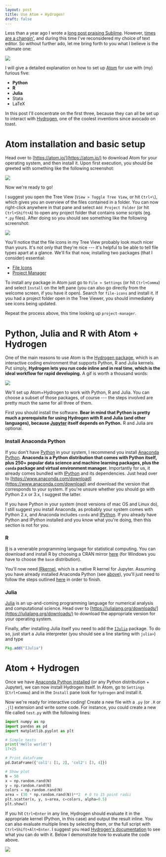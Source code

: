 ```yaml
---
layout: post
title: Use Atom + Hydrogen!
draft: false
---
```


Less than a year ago I wrote a [long post praising Sublime](/posts/use-st3).
However, [times are a changin'](https://www.youtube.com/watch?v=e7qQ6_RV4VQ), and during this time I've reconsidered my choice of text editor.
So without further ado, let me bring forth to you what I believe is the ultimate one:

![](/assets/img/atom-banner.png)

I will give a detailed explanation on how to set up [Atom](https://atom.io/) for use with (my) furious five:

- **Python**
- **R**
- **Julia**
- Stata
- LaTeX

In this post I'll concentrate on the first three, because they can all be set up to interact with [Hydrogen](https://github.com/nteract/hydrogen), one of the coolest inventions since avocado on toast.

<!--more-->

# Atom installation and basic setup

Head over to [https://atom.io/](https://atom.io/) to download Atom for your operating system, and then install it.
Upon first execution, you should be greeted with something like the following screenshot:

![](/assets/scrshots/atom-welcome.png)

Now we're ready to go!

I suggest you open the Tree View (`View > Toggle Tree View`, or hit `Ctrl+\`), which gives you an overview of the files contained in a folder.
You can now right-click anywhere in that pane and select `Add Project Folder` (or hit `Ctrl+Shift+A`) to open any project folder that contains some scripts (eg. `*.py` files).
After doing so you should see something like the following screenshot:

![](/assets/scrshots/atom-win.png)

You'll notice that the file icons in my Tree View probably look much nicer than yours.
It's not only that they're nice --- it's helpful to be able to tell file types apart at a glance.
We'll fix that now, installing two packages (that I consider) essential:

- [File Icons](https://atom.io/packages/file-icons)
- [Project Manager](https://atom.io/packages/project-manager)

To install any package in Atom just go to `File > Settings` (or hit `Ctrl+Comma`) and select `Install` on the left pane (you can also go directly from the welcome screen, if you have it open).
Search for `file-icons` and install it.
If you had a project folder open in the Tree Viewer, you should immediately see icons being updated.

Repeat the process above, this time looking up `project-manager`.


# Python, Julia and R with Atom + Hydrogen

One of the main reasons to use Atom is the [Hydrogen package](https://atom.io/packages/hydrogen), which is an interactive coding environment that supports Python, R and Julia kernels.
Put simply, **Hydrogen lets you run code inline and in real time, which is the ideal workflow for rapid developing.**
A gif is worth a thousand words:

![](https://cloud.githubusercontent.com/assets/13285808/20360886/7e03e524-ac03-11e6-9176-37677f226619.gif)

We'll set up Atom+Hydrogen to work with Python, R and Julia.
You can choose a subset of those packages, of course --- the steps involved are pretty much the same for all three of them.

First you should install the software. **Bear in mind that Python is pretty much a prerequisite for using Hydrogen with R and Julia (and other languages), because [Jupyter](http://jupyter.org/install) itself depends on Python.**
R and Julia are optional.

### Install Anaconda Python

If you don't have [Python](https://www.python.org/about/) in your system, I recommend you install [Anaconda Python](https://www.anaconda.com/).
**Anaconda is a Python distribution that comes with Python itself, plus 250+ popular data science and machine learning packages, plus the `conda` package and virtual environment manager.**
Importantly for us, it already comes bundled with [IPython](https://ipython.org/index.html) and its dependencies.
Just head over to [https://www.anaconda.com/download](https://www.anaconda.com/download) and download the version that corresponds to your system.
If you're unsure whether you should go with Python 2.x or 3.x, I suggest the latter.

If you have Python in your system (most versions of mac OS and Linux do), I still suggest you install Anaconda, as probably your system comes with Python 2.x, and Anaconda includes `conda` and [IPython](https://ipython.org/index.html).
If you already have Python and IPython installed and you know what you're doing, then this section is not for you.

### R

[R](https://www.r-project.org/about.html) is a venerable programming language for statistical computing.
You can download and install R by choosing a CRAN mirror [here](https://cran.r-project.org/mirrors.html) (for Windows you have to choose the `base` distribution).

You'll now need [IRkernel](https://github.com/IRkernel/IRkernel), which is a native R kernel for Jupyter.
Assuming you have already installed Anaconda Python (see [above](#install-python)), you'll just need to follow the steps outlined [here](https://github.com/IRkernel/IRkernel#installation) in order to finish.

### Julia

[Julia](https://julialang.org/) is an up-and-coming programming language for numerical analysis and computational science.
Head over to [https://julialang.org/downloads/](https://julialang.org/downloads/) to download the appropriate version for your operating system.

Finally, after installing Julia itself you need to add the [`IJulia`](https://github.com/JuliaLang/IJulia.jl) package.
To do so, just start a Julia interpreter (you should see a line starting with `julia>`) and type

```julia
Pkg.add("IJulia")
```

# Atom + Hydrogen

Once we have [Anaconda Python installed](#install-python) (or any Python distribution + Jupyter), we can now install Hydrogen itself.
In Atom, go to `Settings` (`Ctrl+Comma`) and in the `Install` pane look for `hydrogen` and install it.

Now we're ready for interactive coding! Create a new file with a `.py` (or `.R` or `.jl`) extension and write some code. For instance, you could create a new file called `test.py` with the following lines:

```python
import numpy as np
import pandas as pd
import matplotlib.pyplot as plt

# Simple tests
print('Hello world!')
17+25

# Print dataframe
pd.DataFrame({'col1': [1, 2], 'col2': [3, 4]})

# Show plot
N = 50
x = np.random.rand(N)
y = np.random.rand(N)
colors = np.random.rand(N)
area = (30 * np.random.rand(N))**2  # 0 to 15 point radii
plt.scatter(x, y, s=area, c=colors, alpha=0.5)
plt.show()
```

If you hit `Ctrl+Enter` in any line, Hydrogen should evaluate it in the appropriate kernel (Python, in this case) and output the result inline.
You can also evaluate multiple lines by selecting them, or the full script with `Ctrl+Shift+Alt+Enter`.
I suggest you read [Hydrogen's documentation](https://nteract.gitbooks.io/hydrogen/docs/Usage/GettingStarted.html) to see what you can do with it.
Below I demonstrate how to evaluate the code above.

![](/assets/gifs/hydrogen-demo.gif)
